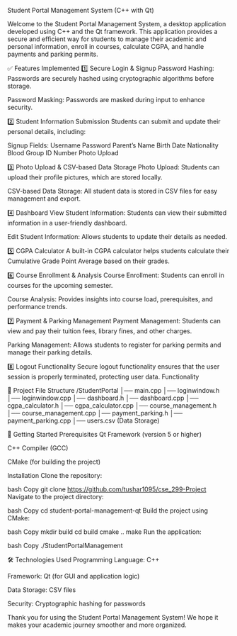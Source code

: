 Student Portal Management System (C++ with Qt)

Welcome to the Student Portal Management System, a desktop application developed using C++ and the Qt framework. This application provides a secure and efficient way for students to manage their academic and personal information, enroll in courses, calculate CGPA, and handle payments and parking permits.

✅ Features Implemented
1️⃣ Secure Login & Signup
Password Hashing: Passwords are securely hashed using cryptographic algorithms before storage.

Password Masking: Passwords are masked during input to enhance security.

2️⃣ Student Information Submission
Students can submit and update their personal details, including:

Signup Fields:
Username
Password
Parent’s Name
Birth Date
Nationality
Blood Group
ID Number
Photo Upload

3️⃣ Photo Upload & CSV-based Data Storage
Photo Upload: Students can upload their profile pictures, which are stored locally.

CSV-based Data Storage: All student data is stored in CSV files for easy management and export.

4️⃣ Dashboard
View Student Information: Students can view their submitted information in a user-friendly dashboard.

Edit Student Information: Allows students to update their details as needed.

5️⃣ CGPA Calculator
A built-in CGPA calculator helps students calculate their Cumulative Grade Point Average based on their grades.

6️⃣ Course Enrollment & Analysis
Course Enrollment: Students can enroll in courses for the upcoming semester.

Course Analysis: Provides insights into course load, prerequisites, and performance trends.

7️⃣ Payment & Parking Management
Payment Management: Students can view and pay their tuition fees, library fines, and other charges.

Parking Management: Allows students to register for parking permits and manage their parking details.

8️⃣ Logout Functionality
Secure logout functionality ensures that the user session is properly terminated, protecting user data.
Functionality

📌 Project File Structure
/StudentPortal
│── main.cpp
│── loginwindow.h
│── loginwindow.cpp
│── dashboard.h
│── dashboard.cpp
│── cgpa_calculator.h
│── cgpa_calculator.cpp
│── course_management.h
│── course_management.cpp
│── payment_parking.h
│── payment_parking.cpp
│── users.csv  (Data Storage)

🚀 Getting Started
Prerequisites
Qt Framework (version 5 or higher)

C++ Compiler (GCC)

CMake (for building the project)

Installation
Clone the repository:

bash
Copy
git clone https://github.com/tushar1095/cse_299-Project
Navigate to the project directory:

bash
Copy
cd student-portal-management-qt
Build the project using CMake:

bash
Copy
mkdir build
cd build
cmake ..
make
Run the application:

bash
Copy
./StudentPortalManagement


🛠️ Technologies Used
Programming Language: C++

Framework: Qt (for GUI and application logic)

Data Storage: CSV files

Security: Cryptographic hashing for passwords

Thank you for using the Student Portal Management System! We hope it makes your academic journey smoother and more organized. 
